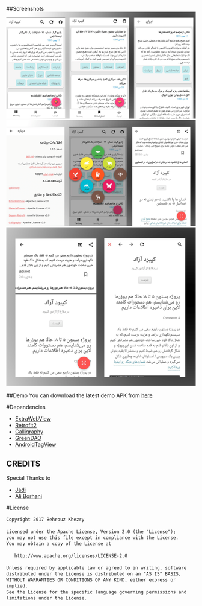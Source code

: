 ##Screenshots
<img src="assets/1.png" />
<img src="assets/2.png" />
<img src="assets/3.png" width="600px" />

##Demo
You can download the latest demo APK from [here](https://github.com/bkhezry/Jadi_Net/blob/master/assets/jadi_net-last.apk)

#Dependencies

- [ExtraWebView](https://github.com/bkhezry/ExtraWebView/)
- [Retrofit2](https://github.com/square/retrofit/)
- [Calligraphy](https://github.com/chrisjenx/Calligraphy/)
- [GreenDAO](https://github.com/greenrobot/greenDAO/)
- [AndroidTagView](https://github.com/whilu/AndroidTagView/)


## CREDITS
Special Thanks to 
- [Jadi](https://github.com/jadijadi)
- [Ali Borhani](https://github.com/alibo)

 #License

    Copyright 2017 Behrouz Khezry

    Licensed under the Apache License, Version 2.0 (the "License");
    you may not use this file except in compliance with the License.
    You may obtain a copy of the License at

       http://www.apache.org/licenses/LICENSE-2.0

    Unless required by applicable law or agreed to in writing, software
    distributed under the License is distributed on an "AS IS" BASIS,
    WITHOUT WARRANTIES OR CONDITIONS OF ANY KIND, either express or implied.
    See the License for the specific language governing permissions and
    limitations under the License.
